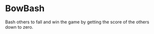 BowBash
=======

Bash others to fall and win the game by getting the score of the others down to zero.
